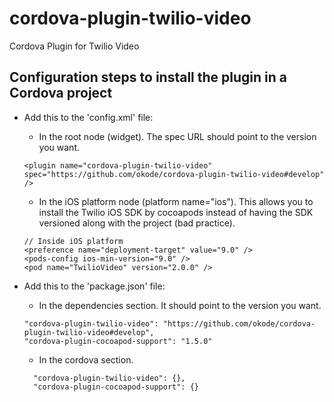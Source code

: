 # cordova-plugin-twilio-video
Cordova Plugin for Twilio Video

## Configuration steps to install the plugin in a Cordova project
- Add this to the 'config.xml' file:
    - In the root node (widget). The spec URL should point to the version you want.
    ```
    <plugin name="cordova-plugin-twilio-video" spec="https://github.com/okode/cordova-plugin-twilio-video#develop" />
    ```

    - In the iOS platform node (platform name="ios"). This allows you to install the Twilio iOS SDK by cocoapods instead of having the SDK versioned along with the project (bad practice).
    ```
    // Inside iOS platform
    <preference name="deployment-target" value="9.0" />
    <pods-config ios-min-version="9.0" />
    <pod name="TwilioVideo" version="2.0.0" />
    ```

- Add this to the 'package.json' file:
    - In the dependencies section. It should point to the version you want.
    ```
    "cordova-plugin-twilio-video": "https://github.com/okode/cordova-plugin-twilio-video#develop",
    "cordova-plugin-cocoapod-support": "1.5.0"
    ```

    - In the cordova section.
    ```
      "cordova-plugin-twilio-video": {},
      "cordova-plugin-cocoapod-support": {}
    ```